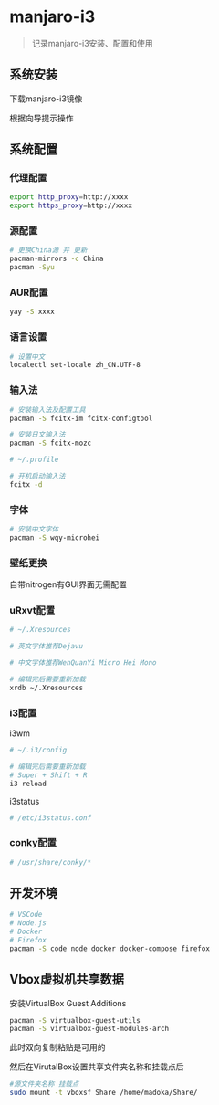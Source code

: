 # manjaro-i3

> 记录manjaro-i3安装、配置和使用

## 系统安装

下载manjaro-i3镜像

根据向导提示操作

## 系统配置

### 代理配置

```bash
export http_proxy=http://xxxx
export https_proxy=http://xxxx
```

### 源配置

```bash
# 更换China源 并 更新
pacman-mirrors -c China
pacman -Syu
```

### AUR配置

```bash
yay -S xxxx
```

### 语言设置

```bash
# 设置中文
localectl set-locale zh_CN.UTF-8
```

### 输入法

```bash
# 安装输入法及配置工具
pacman -S fcitx-im fcitx-configtool

# 安装日文输入法
pacman -S fcitx-mozc
```

```bash
# ~/.profile

# 开机启动输入法
fcitx -d
```

### 字体

```bash
# 安装中文字体
pacman -S wqy-microhei
```

### 壁纸更换

自带nitrogen有GUI界面无需配置

### uRxvt配置

```bash
# ~/.Xresources

# 英文字体推荐Dejavu

# 中文字体推荐WenQuanYi Micro Hei Mono

# 编辑完后需要重新加载
xrdb ~/.Xresources
```

### i3配置

i3wm
```bash
# ~/.i3/config

# 编辑完后需要重新加载
# Super + Shift + R
i3 reload
```

i3status
```bash
# /etc/i3status.conf
```

### conky配置

```bash
# /usr/share/conky/*
```

## 开发环境

```bash
# VSCode
# Node.js
# Docker
# Firefox
pacman -S code node docker docker-compose firefox
```

## Vbox虚拟机共享数据

安装VirtualBox Guest Additions

```bash
pacman -S virtualbox-guest-utils
pacman -S virtualbox-guest-modules-arch
```

此时双向复制粘贴是可用的

然后在VirutalBox设置共享文件夹名称和挂载点后

```bash
#源文件夹名称 挂载点
sudo mount -t vboxsf Share /home/madoka/Share/
```
